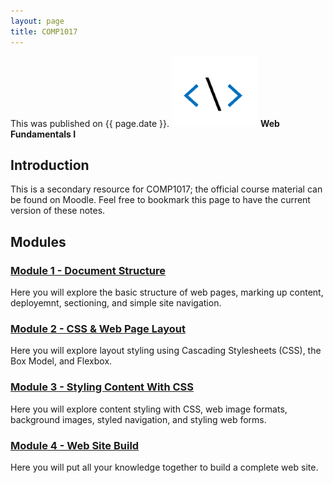```yaml
---
layout: page
title: COMP1017
---
```

This was published on {{ page.date }}.
![comp1017-icon.png](comp1017-icon.png) **Web Fundamentals I**

## Introduction
This is a secondary resource for COMP1017; the official course material can be found on Moodle. Feel free to bookmark this page to have the current version of these notes.

## Modules

### [Module 1 - Document Structure](module1/module1.md)
Here you will explore the basic structure of web pages, marking up content, deployemnt, sectioning, and simple site navigation.

### [Module 2 - CSS & Web Page Layout](module2/module2.md)
Here you will explore layout styling using Cascading Stylesheets (CSS), the Box Model, and Flexbox.

### [Module 3 - Styling Content With CSS](module3/module3.md)
Here you will explore content styling with CSS, web image formats, background images, styled navigation, and styling web forms.

### [Module 4 - Web Site Build](module4/module4.md)
Here you will put all your knowledge together to build a complete web site.